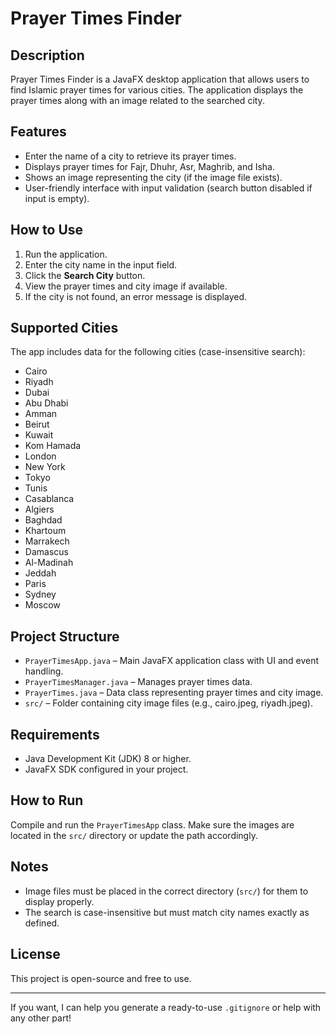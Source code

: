 # Prayer Times Finder

## Description
Prayer Times Finder is a JavaFX desktop application that allows users to find Islamic prayer times for various cities. The application displays the prayer times along with an image related to the searched city.

## Features
- Enter the name of a city to retrieve its prayer times.
- Displays prayer times for Fajr, Dhuhr, Asr, Maghrib, and Isha.
- Shows an image representing the city (if the image file exists).
- User-friendly interface with input validation (search button disabled if input is empty).

## How to Use
1. Run the application.
2. Enter the city name in the input field.
3. Click the **Search City** button.
4. View the prayer times and city image if available.
5. If the city is not found, an error message is displayed.

## Supported Cities
The app includes data for the following cities (case-insensitive search):
- Cairo
- Riyadh
- Dubai
- Abu Dhabi
- Amman
- Beirut
- Kuwait
- Kom Hamada
- London
- New York
- Tokyo
- Tunis
- Casablanca
- Algiers
- Baghdad
- Khartoum
- Marrakech
- Damascus
- Al-Madinah
- Jeddah
- Paris
- Sydney
- Moscow

## Project Structure
- `PrayerTimesApp.java` – Main JavaFX application class with UI and event handling.
- `PrayerTimesManager.java` – Manages prayer times data.
- `PrayerTimes.java` – Data class representing prayer times and city image.
- `src/` – Folder containing city image files (e.g., cairo.jpeg, riyadh.jpeg).

## Requirements
- Java Development Kit (JDK) 8 or higher.
- JavaFX SDK configured in your project.

## How to Run
Compile and run the `PrayerTimesApp` class. Make sure the images are located in the `src/` directory or update the path accordingly.

## Notes
- Image files must be placed in the correct directory (`src/`) for them to display properly.
- The search is case-insensitive but must match city names exactly as defined.

## License
This project is open-source and free to use.

---

If you want, I can help you generate a ready-to-use `.gitignore` or help with any other part!
